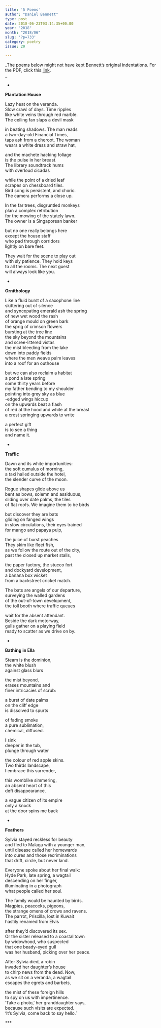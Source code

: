 ```yaml
---
title: '5 Poems'
author: "Daniel Bennett"
type: post
date: 2018-06-23T03:14:35+00:00
year: "2018"
month: "2018/06"
slug: '?p=733'
category: poetry
issue: 29

---
```

_The poems below might not have kept Bennett&#8217;s original indentations. For the PDF, click this [link][1].  
_ 

*

**Plantation House**

Lazy heat on the veranda.  
Slow crawl of days. Time ripples  
like white veins through red marble.  
The ceiling fan slaps a devil mask

in beating shadows. The man reads  
a two-day-old Financial Times,  
taps ash from a cheroot. The woman  
wears a white dress and straw hat, 

and the machete hacking foliage  
is the pulse in her breast.  
The library soundtrack hums  
with overloud cicadas

while the point of a dried leaf  
scrapes on chessboard tiles.  
Bird song is persistent, and choric.  
The camera performs a close up.

In the far trees, disgruntled monkeys  
plan a complex retribution  
for the mowing of the stately lawn.  
The owner is a Singaporean banker

but no one really belongs here  
except the house staff  
who pad through corridors  
lightly on bare feet.

They wait for the scene to play out  
with sly patience. They hold keys  
to all the rooms. The next guest  
will always look like you. 

*

**Ornithology**

Like a fluid burst of a saxophone line  
skittering out of silence  
and syncopating emerald ash the spring  
of new wet wood the rash  
of orange mould on green bark  
the sprig of crimson flowers  
bursting at the tree line  
the sky beyond the mountains  
and scree-littered vistas  
the mist bleeding from the lake  
down into paddy fields  
where the men weave palm leaves  
into a roof for an outhouse 

but we can also reclaim a habitat  
a pond a late spring  
some thirty years before  
my father bending to my shoulder  
pointing into grey sky as blue  
-edged wings hiccup  
on the upwards beat a flash  
of red at the hood and white at the breast  
a crest springing upwards to write

a perfect gift  
is to see a thing  
and name it. 

*

**Traffic**

Dawn and its white importunities:  
the soft cumulus of morning,  
a taxi hailed outside the hotel,  
the slender curve of the moon. 

Rogue shapes glide above us  
bent as bows, solemn and assiduous,  
sliding over date palms, the tiles  
of flat roofs. We imagine them to be birds

but discover they are bats  
gliding on fanged wings  
in slow circulations, their eyes trained  
for mango and papaya pulp, 

the juice of burst peaches.  
They skim like fleet fish,  
as we follow the route out of the city,  
past the closed up market stalls,

the paper factory, the stucco fort  
and dockyard development,  
a banana box wicket  
from a backstreet cricket match.

The bats are angels of our departure,  
surveying the walled gardens  
of the out-of-town development,  
the toll booth where traffic queues

wait for the absent attendant.  
Beside the dark motorway,  
gulls gather on a playing field  
ready to scatter as we drive on by.

* 

**Bathing in Ella**

Steam is the dominion,  
the white blush  
against glass blurs 

the mist beyond,  
erases mountains and  
finer intricacies of scrub:

a burst of date palms  
on the cliff edge  
is dissolved to spurts 

of fading smoke  
a pure sublimation,  
chemical, diffused. 

I sink  
deeper in the tub,  
plunge through water

the colour of red apple skins.  
Two thirds landscape,  
I embrace this surrender, 

this womblike simmering,  
an absent heart of this  
deft disappearance, 

a vague citizen of its empire  
only a knock  
at the door spins me back 

*

**Feathers**

Sylvia stayed reckless for beauty  
and fled to Malaga with a younger man,  
until disease called her homewards  
into cures and those recriminations  
that drift, circle, but never land. 

Everyone spoke about her final walk:  
Hyde Park, late spring, a wagtail  
descending on her finger,  
illuminating in a photograph  
what people called her soul.

The family would be haunted by birds.  
Magpies, peacocks, pigeons,  
the strange omens of crows and ravens.  
The parrot, Priscilla, lost in Kuwait  
hastily renamed from Elvis

after they’d discovered its sex.  
Or the sister released to a coastal town  
by widowhood, who suspected  
that one beady-eyed gull  
was her husband, picking over her peace.

After Sylvia died, a robin  
invaded her daughter&#8217;s house  
to chirp news from the dead. Now,  
as we sit on a veranda, a wagtail  
escapes the egrets and barbets,

the mist of these foreign hills  
to spy on us with impertinence.  
&#8216;Take a photo,&#8217; her granddaughter says,  
because such visits are expected.  
&#8216;It&#8217;s Sylvia, come back to say hello.&#8217;

\***

 [1]: http://bombayliterarymagazine.com/wp-content/uploads/2018/06/TBLM_Bennett_5Poems.pdf
